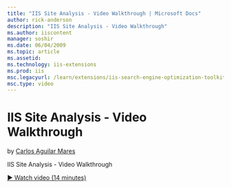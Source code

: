 ```yaml
---
title: "IIS Site Analysis - Video Walkthrough | Microsoft Docs"
author: rick-anderson
description: "IIS Site Analysis - Video Walkthrough"
ms.author: iiscontent
manager: soshir
ms.date: 06/04/2009
ms.topic: article
ms.assetid: 
ms.technology: iis-extensions
ms.prod: iis
msc.legacyurl: /learn/extensions/iis-search-engine-optimization-toolkit/iis-site-analysis-video-walkthrough
msc.type: video
---
```

IIS Site Analysis - Video Walkthrough
====================
by [Carlos Aguilar Mares](https://twitter.com/CarlosAguilarM)

IIS Site Analysis - Video Walkthrough

[&#9654; Watch video (14 minutes)](https://channel9.msdn.com/Blogs/IIS-NET-Site-Videos/iis-site-analysis-video-walkthrough)